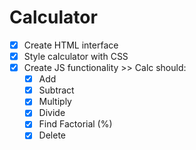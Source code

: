 # Calculator


* [x] Create HTML interface 
* [x] Style calculator with CSS
* [x] Create JS functionality >> Calc should:
    * [x] Add
    * [x] Subtract
    * [x] Multiply
    * [x] Divide
    * [x] Find Factorial (%)
    * [x] Delete